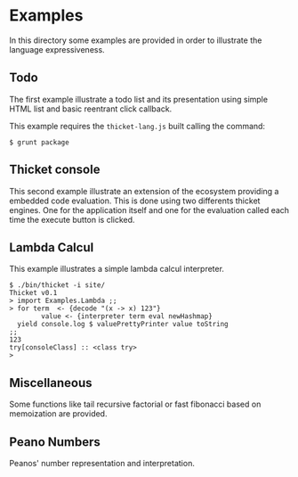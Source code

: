 Examples
======

In this directory some examples are provided in order to illustrate
the language expressiveness.

Todo
-----

The first example illustrate a todo list and its presentation using
simple HTML list and basic reentrant click callback.

This example requires the `thicket-lang.js` built calling the command:

```
$ grunt package
```

Thicket console
---------------

This second example illustrate an extension of the ecosystem providing
a embedded code evaluation. This is done using two differents thicket
engines. One for the application itself and one for the evaluation called
each time the execute button is clicked.

Lambda Calcul
-------------

This example illustrates a simple lambda calcul interpreter.

```Shell
$ ./bin/thicket -i site/
Thicket v0.1
> import Examples.Lambda ;;
> for term  <- {decode "(x -> x) 123"}
        value <- {interpreter term eval newHashmap}
  yield console.log $ valuePrettyPrinter value toString
;;
123
try[consoleClass] :: <class try>
>
```

Miscellaneous 
-------------

Some functions like tail recursive factorial or fast fibonacci based
on memoization are provided.

Peano Numbers
-------------

Peanos' number representation and interpretation.
